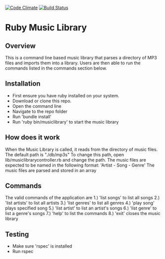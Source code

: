 [![Code Climate](https://codeclimate.com/github/andela-morekoya/checkpoint-one-music-library/badges/gpa.svg)](https://codeclimate.com/github/andela-morekoya/checkpoint-one-music-library)
[![Build Status](https://travis-ci.org/andela-morekoya/checkpoint-one.svg?branch=master)](https://travis-ci.org/andela-morekoya/checkpoint-one)
# Ruby Music Library

## Overview
This is a command line based music library that parses a directory of MP3 files and imports them into a library. Users are then able to run the commands listed in the commands section below.


## Installation
 - First ensure you have ruby installed on your system. 
 - Download or clone this repo.
 - Open the command line
 - Navigate to the repo folder
 - Run 'bundle install'
 - Run 'ruby bin/musiclibrary' to start the music library

## How does it work
When the Music Library is called, it reads from the directory of music files.
The default path is "./db/mp3s"
To change this path, open lib/musiclibrarycontroller.rb and change the path.
The music files are expected to be named in the following format: 'Artist - Song - Genre'
The music files are parsed and stored in an array

## Commands
The valid commands of the application are
1.) 'list songs' to list all songs
2.) 'list artists' to list all artists
3.) 'list genres' to list all genres
4.) 'play song' plays specified song
5.) 'list artist' to list an artist's songs
6.) 'list genre' to list a genre's songs
7.) 'help' to list the commands
8.) 'exit' closes the music library

## Testing
 - Make sure 'rspec' is installed
 - Run rspec